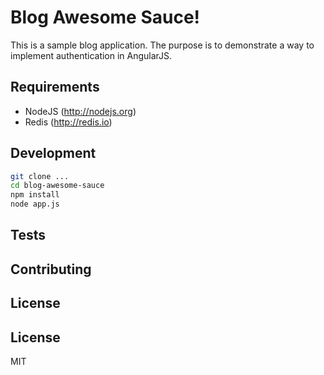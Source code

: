 # Blog Awesome Sauce!

This is a sample blog application.  The purpose is to demonstrate a way to implement authentication in AngularJS.  

## Requirements

* NodeJS (http://nodejs.org)
* Redis (http://redis.io)

## Development

``` sh
git clone ...
cd blog-awesome-sauce
npm install
node app.js
```

## Tests

## Contributing

## License


## License

MIT

